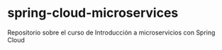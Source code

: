 # spring-cloud-microservices
Repositorio sobre el curso de Introducción a microservicios con Spring Cloud
